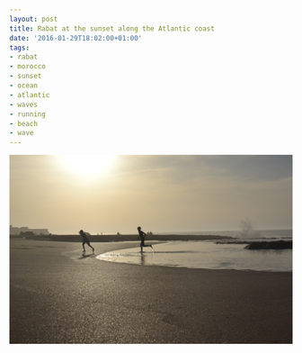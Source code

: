 ```yaml
---
layout: post
title: Rabat at the sunset along the Atlantic coast
date: '2016-01-29T18:02:00+01:00'
tags:
- rabat
- morocco
- sunset
- ocean
- atlantic
- waves
- running
- beach
- wave
---
```

![Rabat at the sunset along the Atlantic coast](/files/tumblr_o1icqfGQ9P1tq106bo1_1280.jpg)
